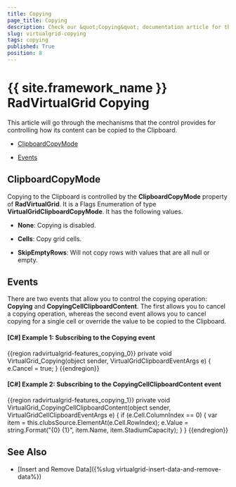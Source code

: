```yaml
---
title: Copying
page_title: Copying
description: Check our &quot;Copying&quot; documentation article for the RadVirtualGrid {{ site.framework_name }} control.
slug: virtualgrid-copying
tags: copying
published: True
position: 8
---
```


# {{ site.framework_name }} RadVirtualGrid Copying

This article will go through the mechanisms that the control provides for controlling how its content can be copied to the Clipboard.

* [ClipboardCopyMode](#clipboardcopymode)

* [Events](#events)

## ClipboardCopyMode

Copying to the Clipboard is controlled by the __ClipboardCopyMode__ property of __RadVirtualGrid__. It is a Flags Enumeration of type __VirtualGridClipboardCopyMode__. It has the following values.

* __None__: Copying is disabled.

* __Cells__: Copy grid cells.

* __SkipEmptyRows__: Will not copy rows with values that are all null or empty.

## Events

There are two events that allow you to control the copying operation: __Copying__ and __CopyingCellClipboardContent__. The first allows you to cancel a copying operation, whereas the second event allows you to cancel copying for a single cell or override the value to be copied to the Clipboard. 

#### __[C#] Example 1: Subscribing to the Copying event__

{{region radvirtualgrid-features_copying_0}}
	private void VirtualGrid_Copying(object sender, VirtualGridClipboardEventArgs e)
        {
            e.Cancel = true;
        }
{{endregion}}

#### __[C#] Example 2: Subscribing to the CopyingCellClipboardContent event__

{{region radvirtualgrid-features_copying_1}}
	private void VirtualGrid_CopyingCellClipboardContent(object sender, VirtualGridCellClipboardEventArgs e)
        {
            if (e.Cell.ColumnIndex == 0)
            {
                var item = this.clubsSource.ElementAt(e.Cell.RowIndex);
                e.Value = string.Format("{0} {1}", item.Name, item.StadiumCapacity);
            }
        }
{{endregion}}

## See Also

* [Insert and Remove Data]({%slug virtualgrid-insert-data-and-remove-data%})